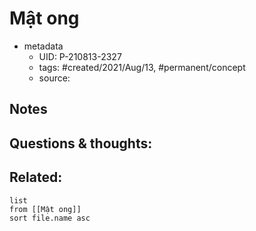 # Mật ong

- metadata
	- UID: P-210813-2327
	- tags: #created/2021/Aug/13, #permanent/concept 
	- source: 

## Notes


## Questions & thoughts:


## Related:
```dataview
list
from [[Mật ong]]
sort file.name asc
```